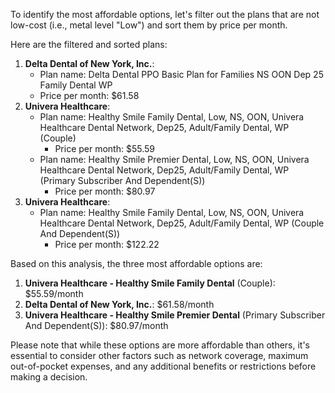 To identify the most affordable options, let's filter out the plans that are not low-cost (i.e., metal level "Low") and sort them by price per month.

Here are the filtered and sorted plans:

1. **Delta Dental of New York, Inc.**:
	* Plan name: Delta Dental PPO Basic Plan for Families NS OON Dep 25 Family Dental WP
	* Price per month: $61.58
2. **Univera Healthcare**:
	* Plan name: Healthy Smile Family Dental, Low, NS, OON, Univera Healthcare Dental Network, Dep25, Adult/Family Dental, WP (Couple)
		+ Price per month: $55.59
	* Plan name: Healthy Smile Premier Dental, Low, NS, OON, Univera Healthcare Dental Network, Dep25, Adult/Family Dental, WP (Primary Subscriber And Dependent(S))
		+ Price per month: $80.97
3. **Univera Healthcare**:
	* Plan name: Healthy Smile Family Dental, Low, NS, OON, Univera Healthcare Dental Network, Dep25, Adult/Family Dental, WP (Couple And Dependent(S))
		+ Price per month: $122.22

Based on this analysis, the three most affordable options are:

1. **Univera Healthcare - Healthy Smile Family Dental** (Couple): $55.59/month
2. **Delta Dental of New York, Inc.**: $61.58/month
3. **Univera Healthcare - Healthy Smile Premier Dental** (Primary Subscriber And Dependent(S)): $80.97/month

Please note that while these options are more affordable than others, it's essential to consider other factors such as network coverage, maximum out-of-pocket expenses, and any additional benefits or restrictions before making a decision.